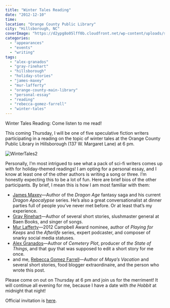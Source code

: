 ```yaml
---
title: "Winter Tales Reading"
date: "2012-12-10"
time:
location: "Orange County Public Library"
city: "Hillsborough, NC"
coverImage: "https://d2ypg8o05lff0b.cloudfront.net/wp-content/uploads/sites/3/2012/10/WinterTales2.png" 
categories:
  - "appearances"
  - "events"
  - "writing"
tags:
  - "alex-granados"
  - "gray-rinehart"
  - "hillsborough"
  - "holiday-stories"
  - "james-maxey"
  - "mur-lafferty"
  - "orange-county-main-library"
  - "personal-essay"
  - "reading"
  - "rebecca-gomez-farrell"
  - "winter-tales"
---
```


Winter Tales Reading: Come listen to me read!

This coming Thursday, I will be one of five speculative fiction writers participating in a reading on the topic of winter tales at the Orange County Public Library in Hillsborough (137 W. Margaret Lane) at 6 pm.

![WinterTales2](https://d2ypg8o05lff0b.cloudfront.net/wp-content/uploads/sites/3/2012/10/WinterTales2.png)

Personally, I’m most intrigued to see what a pack of sci-fi writers comes up with for holiday-themed readings! I am opting for a personal essay, and I know at least one of the other authors is writing a song or three. I’m honestly expecting this to be a lot of fun. Here are brief bios of the other participants. By brief, I mean this is how I am most familiar with them:

- [James Maxey](http://dragonprophet.blogspot.com/)—Author of the _Dragon Age_ fantasy saga and his current _Dragon Apocalypse_ series. He’s also a great conversationalist at dinner parties full of people you’ve never met before. Or at least that’s my experience.
- [Gray Rinehart](http://www.graymanwrites.com/)—Author of several short stories, slushmaster general at Baen Books, and singer of songs.
- [Mur Lafferty](http://murverse.com/)—2012 Campbell Award nominee, author of _Playing for Keeps_ and the _Afterlife_ series, expert podcaster, and composer of snarky social media statuses.
- [Alex Granados](https://www.facebook.com/AlexGranadosWrites)—Author of _Cemetery Plot_, producer of _the State of Things_, and that guy that was supposed to edit a short story for me once.
- and me, [Rebecca Gomez Farrell](http://rebeccagomezfarrell.com/)—Author of _Maya’s Vacation_ and several short stories, food blogger extraordinaire, and the person who wrote this post.

Please come on out on Thursday at 6 pm and join us for the merriment! It will continue all evening for me, because I have a date with _the Hobbit_ at midnight that night!

Official invitation is [here](http://engagedpatrons.org/EventsExtended.cfm?SiteID=6923&EventID=150465).
